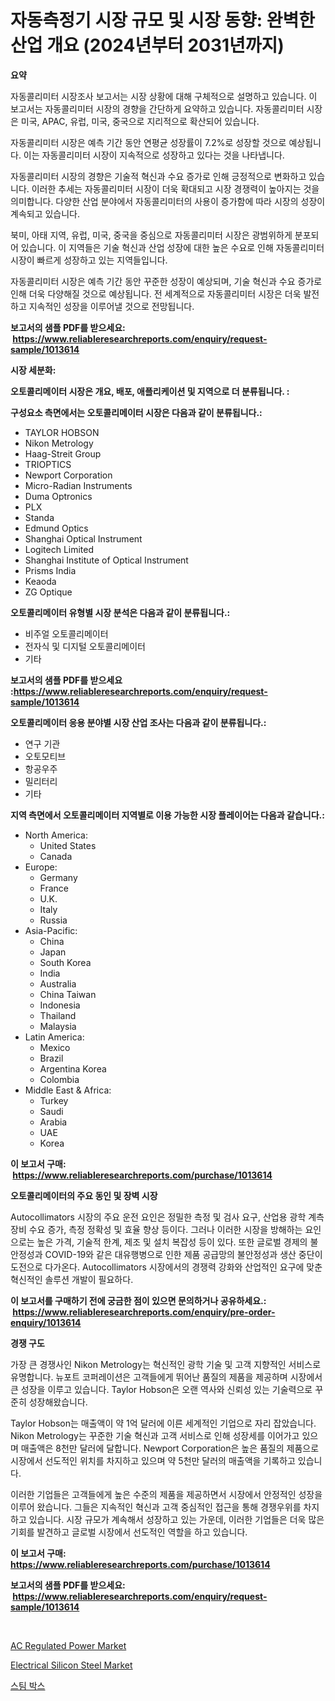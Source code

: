 <p><h1>자동측정기 시장 규모 및 시장 동향: 완벽한 산업 개요 (2024년부터 2031년까지)</h1></p><p><strong>요약</strong></p>
<p><p>자동콜리미터 시장조사 보고서는 시장 상황에 대해 구체적으로 설명하고 있습니다. 이 보고서는 자동콜리미터 시장의 경향을 간단하게 요약하고 있습니다. 자동콜리미터 시장은 미국, APAC, 유럽, 미국, 중국으로 지리적으로 확산되어 있습니다.</p><p>자동콜리미터 시장은 예측 기간 동안 연평균 성장률이 7.2%로 성장할 것으로 예상됩니다. 이는 자동콜리미터 시장이 지속적으로 성장하고 있다는 것을 나타냅니다.</p><p>자동콜리미터 시장의 경향은 기술적 혁신과 수요 증가로 인해 긍정적으로 변화하고 있습니다. 이러한 추세는 자동콜리미터 시장이 더욱 확대되고 시장 경쟁력이 높아지는 것을 의미합니다. 다양한 산업 분야에서 자동콜리미터의 사용이 증가함에 따라 시장의 성장이 계속되고 있습니다.</p><p>북미, 아태 지역, 유럽, 미국, 중국을 중심으로 자동콜리미터 시장은 광범위하게 분포되어 있습니다. 이 지역들은 기술 혁신과 산업 성장에 대한 높은 수요로 인해 자동콜리미터 시장이 빠르게 성장하고 있는 지역들입니다.</p><p>자동콜리미터 시장은 예측 기간 동안 꾸준한 성장이 예상되며, 기술 혁신과 수요 증가로 인해 더욱 다양해질 것으로 예상됩니다. 전 세계적으로 자동콜리미터 시장은 더욱 발전하고 지속적인 성장을 이루어낼 것으로 전망됩니다.</p></p>
<p><strong>보고서의 샘플 PDF를 받으세요: &nbsp;<a href="https://www.reliableresearchreports.com/enquiry/request-sample/1013614">https://www.reliableresearchreports.com/enquiry/request-sample/1013614</a></strong></p>
<p><strong>시장 세분화:</strong></p>
<p><strong> 오토콜리메이터 시장은 개요, 배포, 애플리케이션 및 지역으로 더 분류됩니다. :</strong></p>
<p><strong>구성요소 측면에서는 오토콜리메이터 시장은 다음과 같이 분류됩니다.:</strong></p>
<p><ul><li>TAYLOR HOBSON</li><li>Nikon Metrology</li><li>Haag-Streit Group</li><li>TRIOPTICS</li><li>Newport Corporation</li><li>Micro-Radian Instruments</li><li>Duma Optronics</li><li>PLX</li><li>Standa</li><li>Edmund Optics</li><li>Shanghai Optical Instrument</li><li>Logitech Limited</li><li>Shanghai Institute of Optical Instrument</li><li>Prisms India</li><li>Keaoda</li><li>ZG Optique</li></ul></p>
<p><strong> 오토콜리메이터 유형별 시장 분석은 다음과 같이 분류됩니다.:</strong></p>
<p><ul><li>비주얼 오토콜리메이터</li><li>전자식 및 디지털 오토콜리메이터</li><li>기타</li></ul></p>
<p><strong>보고서의 샘플 PDF를 받으세요 :<a href="https://www.reliableresearchreports.com/enquiry/request-sample/1013614">https://www.reliableresearchreports.com/enquiry/request-sample/1013614</a></strong></p>
<p><strong> 오토콜리메이터 응용 분야별 시장 산업 조사는 다음과 같이 분류됩니다.:</strong></p>
<p><ul><li>연구 기관</li><li>오토모티브</li><li>항공우주</li><li>밀리터리</li><li>기타</li></ul></p>
<p><strong>지역 측면에서 오토콜리메이터 지역별로 이용 가능한 시장 플레이어는 다음과 같습니다.:</strong></p>
<p><ul>
    <li>
        North America:
        <ul>
            <li>United States</li>
            <li>Canada</li>
        </ul>
    </li>
    <li>
        Europe:
        <ul>
            <li>Germany</li>
            <li>France</li>
            <li>U.K.</li>
            <li>Italy</li>
            <li>Russia</li>
        </ul>
    </li>
    <li>
        Asia-Pacific:
        <ul>
            <li>China</li>
            <li>Japan</li>
            <li>South Korea</li>
            <li>India</li>
            <li>Australia</li>
            <li>China Taiwan</li>
            <li>Indonesia</li>
            <li>Thailand</li>
            <li>Malaysia</li>
        </ul>
    </li>
    <li>
        Latin America:
        <ul>
            <li>Mexico</li>
            <li>Brazil</li>
            <li>Argentina Korea</li>
            <li>Colombia</li>
        </ul>
    </li>
    <li>
        Middle East & Africa:
        <ul>
            <li>Turkey</li>
            <li>Saudi</li>
            <li>Arabia</li>
            <li>UAE</li>
            <li>Korea</li>
        </ul>
    </li>
    </ul></p>
<p><strong>이 보고서 구매: &nbsp;<a href="https://www.reliableresearchreports.com/purchase/1013614">https://www.reliableresearchreports.com/purchase/1013614</a></strong></p>
<p><strong>오토콜리메이터의 주요 동인 및 장벽 시장</strong></p>
<p><p>Autocollimators 시장의 주요 운전 요인은 정밀한 측정 및 검사 요구, 산업용 광학 계측 장비 수요 증가, 측정 정확성 및 효율 향상 등이다. 그러나 이러한 시장을 방해하는 요인으로는 높은 가격, 기술적 한계, 제조 및 설치 복잡성 등이 있다. 또한 글로벌 경제의 불안정성과 COVID-19와 같은 대유행병으로 인한 제품 공급망의 불안정성과 생산 중단이 도전으로 다가온다. Autocollimators 시장에서의 경쟁력 강화와 산업적인 요구에 맞춘 혁신적인 솔루션 개발이 필요하다.</p></p>
<p><strong>이 보고서를 구매하기 전에 궁금한 점이 있으면 문의하거나 공유하세요.: &nbsp;<a href="https://www.reliableresearchreports.com/enquiry/pre-order-enquiry/1013614">https://www.reliableresearchreports.com/enquiry/pre-order-enquiry/1013614</a></strong></p>
<p><strong>경쟁 구도</strong></p>
<p><p>가장 큰 경쟁사인 Nikon Metrology는 혁신적인 광학 기술 및 고객 지향적인 서비스로 유명합니다. 뉴포트 코퍼레이션은 고객들에게 뛰어난 품질의 제품을 제공하며 시장에서 큰 성장을 이루고 있습니다. Taylor Hobson은 오랜 역사와 신뢰성 있는 기술력으로 꾸준히 성장해왔습니다.</p><p>Taylor Hobson는 매출액이 약 1억 달러에 이른 세계적인 기업으로 자리 잡았습니다. Nikon Metrology는 꾸준한 기술 혁신과 고객 서비스로 인해 성장세를 이어가고 있으며 매출액은 8천만 달러에 달합니다. Newport Corporation은 높은 품질의 제품으로 시장에서 선도적인 위치를 차지하고 있으며 약 5천만 달러의 매출액을 기록하고 있습니다.</p><p>이러한 기업들은 고객들에게 높은 수준의 제품을 제공하면서 시장에서 안정적인 성장을 이루어 왔습니다. 그들은 지속적인 혁신과 고객 중심적인 접근을 통해 경쟁우위를 차지하고 있습니다. 시장 규모가 계속해서 성장하고 있는 가운데, 이러한 기업들은 더욱 많은 기회를 발견하고 글로벌 시장에서 선도적인 역할을 하고 있습니다.</p></p>
<p><strong>이 보고서 구매: &nbsp; <a href="https://www.reliableresearchreports.com/purchase/1013614">https://www.reliableresearchreports.com/purchase/1013614</a></strong></p>
<p><strong>보고서의 샘플 PDF를 받으세요: &nbsp;<a href="https://www.reliableresearchreports.com/enquiry/request-sample/1013614">https://www.reliableresearchreports.com/enquiry/request-sample/1013614</a></strong><strong></strong></p>
<p>&nbsp;</p>
<p><p><a href="https://github.com/ChiragRP21/Market-Research-Report-List-4/blob/main/ac-regulated-power-market.md">AC Regulated Power Market</a></p><p><a href="https://confirmed-shield-e13.notion.site/Electrical-Silicon-Steel-Market-Furnish-Information-about-Market-Size-Market-Share-Market-Dynamics-decffbae7e5641979d1c1d107fea3222">Electrical Silicon Steel Market</a></p><p><a href="https://medium.com/@verniemorar2023/%EC%8A%A4%ED%8C%80%EB%B0%95%EC%8A%A4-%EC%8B%9C%EC%9E%A5%EC%9D%80-%EC%8B%9C%EC%9E%A5-%EC%A0%90%EC%9C%A0%EC%9C%A8-%EC%8B%9C%EC%9E%A5-%EB%8F%99%ED%96%A5-%EB%B0%8F-%EC%8B%9C%EC%9E%A5-%EC%84%B1%EC%9E%A5%EC%97%90-%EB%8C%80%ED%95%9C-%EC%A0%95%EB%B3%B4%EB%A5%BC-%EC%A0%9C%EA%B3%B5%ED%95%A9%EB%8B%88%EB%8B%A4-46226e043a7e">스팀 박스</a></p></p>